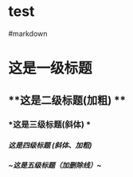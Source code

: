 # test 
#markdown
# 这是一级标题
## **这是二级标题(加粗) **
### *这是三级标题(斜体) *
#### ***这是四级标题 (斜体、加粗)***
##### ~这是五级标题（加删除线）~
